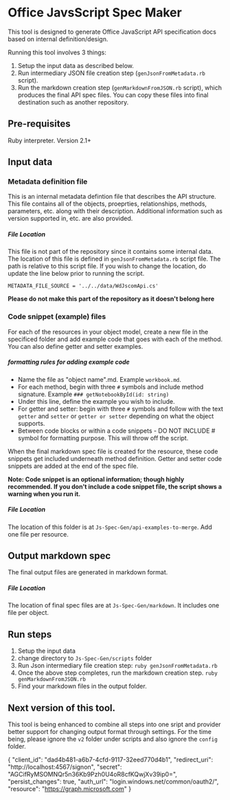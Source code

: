 # Office JavsScript Spec Maker

This tool is designed to generate Office JavaScript API specification docs based on internal definition/design. 

Running this tool involves 3 things: 

1. Setup the input data as described below. 
2. Run intermediary JSON file creation step (`genJsonFromMetadata.rb` script). 
3. Run the markdown creation step (`genMarkdownFromJSON.rb` script), which produces the final API spec files. You can copy these files into final destination such as another repository. 

## Pre-requisites

Ruby interpreter. Version 2.1+ 

## Input data 

### Metadata definition file

This is an internal metadata defintion file that describes the API structure. This file contains all of the objects, proeprties, relationships, methods, parameters, etc. along with their description. Additional information such as version supported in, etc. are also provided. 

##### File Location

This file is not part of the repository since it contains some internal data. 
The location of this file is defined in `genJsonFromMetadata.rb` script file. The path is relative to this script file. If you wish to change the location, do update the line below prior to running the script. 

`METADATA_FILE_SOURCE = '../../data/WdJscomApi.cs'`

**Please do not make this part of the repository as it doesn't belong here**

### Code snippet (example) files

For each of the resources in your object model, create a new file in the specificed folder and add example code that goes with each of the method. You can also define getter and setter examples. 

##### formatting rules for adding example code

* Name the file as "object name".md. Example `workbook.md`.
* For each method, begin with three `#` symbols and include method signature. Example `### getNotebookById(id: string)` 
* Under this line, define the example you wish to include. 
* For getter and setter: begin with three `#` symbols and follow with the text `getter` and `setter` or `getter or setter` depending on what the object supports.
* Between code blocks or within a code snippets - DO NOT INCLUDE # symbol for formatting purpose. This will throw off the script.

When the final markdown spec file is created for the resource, these code snippets get included underneath method definition. Getter and setter code snippets are added at the end of the spec file. 

**Note: Code snippet is an optional information; though highly recommended. If you don't include a code snippet file, the script shows a warning when you run it.**

##### File Location

The location of this folder is at `Js-Spec-Gen/api-examples-to-merge`. Add one file per resource. 

## Output markdown spec

The final output files are generated in markdown format. 

##### File Location

The location of final spec files are at `Js-Spec-Gen/markdown`. It includes one file per object. 

## Run steps

1. Setup the input data 
2. change directory to `Js-Spec-Gen/scripts` folder
2. Run Json intermediary file creation step: `ruby genJsonFromMetadata.rb`
3. Once the above step completes, run the markdown creation step. `ruby genMarkdownFromJSON.rb`
4. Find your markdown files in the output folder. 

## Next version of this tool.

This tool is being enhanced to combine all steps into one sript and provider better support for changing output format through settings. For the time being, please ignore the `v2` folder under scripts and also ignore the `config` folder. 

{
  "client_id": "dad4b481-a6b7-4cfd-9117-32eed770d4b1",
  "redirect_uri": "http://localhost:4567/signon",
  "secret": "AGCifRyMSOMNQr5n36Kb9Pzh0U4oR8cfKQwjXv39ip0=",
  "persist_changes": true,
  "auth_url": "login.windows.net/common/oauth2/",
  "resource": "https://graph.microsoft.com"
}
